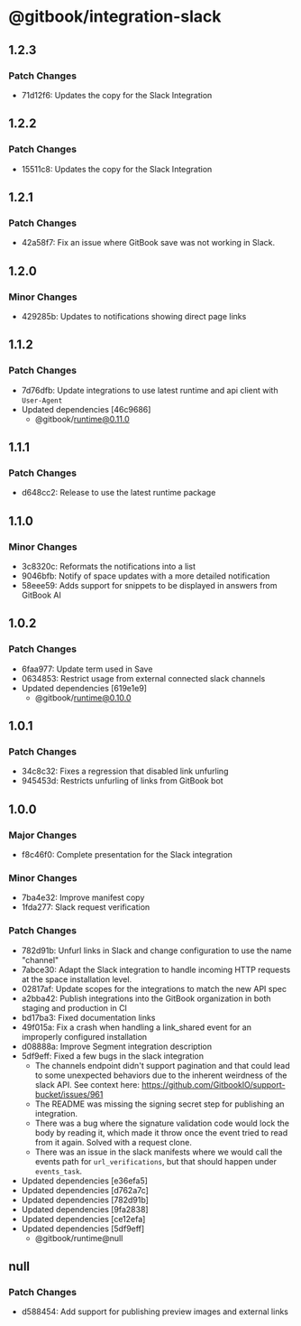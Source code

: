 # @gitbook/integration-slack

## 1.2.3

### Patch Changes

-   71d12f6: Updates the copy for the Slack Integration

## 1.2.2

### Patch Changes

-   15511c8: Updates the copy for the Slack Integration

## 1.2.1

### Patch Changes

-   42a58f7: Fix an issue where GitBook save was not working in Slack.

## 1.2.0

### Minor Changes

-   429285b: Updates to notifications showing direct page links

## 1.1.2

### Patch Changes

-   7d76dfb: Update integrations to use latest runtime and api client with `User-Agent`
-   Updated dependencies [46c9686]
    -   @gitbook/runtime@0.11.0

## 1.1.1

### Patch Changes

-   d648cc2: Release to use the latest runtime package

## 1.1.0

### Minor Changes

-   3c8320c: Reformats the notifications into a list
-   9046bfb: Notify of space updates with a more detailed notification
-   58eee59: Adds support for snippets to be displayed in answers from GitBook AI

## 1.0.2

### Patch Changes

-   6faa977: Update term used in Save
-   0634853: Restrict usage from external connected slack channels
-   Updated dependencies [619e1e9]
    -   @gitbook/runtime@0.10.0

## 1.0.1

### Patch Changes

-   34c8c32: Fixes a regression that disabled link unfurling
-   945453d: Restricts unfurling of links from GitBook bot

## 1.0.0

### Major Changes

-   f8c46f0: Complete presentation for the Slack integration

### Minor Changes

-   7ba4e32: Improve manifest copy
-   1fda277: Slack request verification

### Patch Changes

-   782d91b: Unfurl links in Slack and change configuration to use the name "channel"
-   7abce30: Adapt the Slack integration to handle incoming HTTP requests at the space installation level.
-   02817af: Update scopes for the integrations to match the new API spec
-   a2bba42: Publish integrations into the GitBook organization in both staging and production in CI
-   bd17ba3: Fixed documentation links
-   49f015a: Fix a crash when handling a link_shared event for an improperly configured installation
-   d08888a: Improve Segment integration description
-   5df9eff: Fixed a few bugs in the slack integration
    -   The channels endpoint didn't support pagination and that could lead to some unexpected behaviors due to the inherent weirdness of the slack API. See context here: https://github.com/GitbookIO/support-bucket/issues/961
    -   The README was missing the signing secret step for publishing an integration.
    -   There was a bug where the signature validation code would lock the body by reading it, which made it throw once the event tried to read from it again. Solved with a request clone.
    -   There was an issue in the slack manifests where we would call the events path for `url_verifications`, but that should happen under `events_task`.
-   Updated dependencies [e36efa5]
-   Updated dependencies [d762a7c]
-   Updated dependencies [782d91b]
-   Updated dependencies [9fa2838]
-   Updated dependencies [ce12efa]
-   Updated dependencies [5df9eff]
    -   @gitbook/runtime@null

## null

### Patch Changes

-   d588454: Add support for publishing preview images and external links
